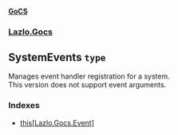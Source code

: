 #### [GoCS](./GoCS.md 'GoCS')
### [Lazlo.Gocs](./GoCS.md#Lazlo-Gocs 'Lazlo.Gocs')
## SystemEvents `type`
Manages event handler registration for a system.  
This version does not support event arguments.
### Indexes
- [this[Lazlo.Gocs.Event]](./Lazlo-Gocs-SystemEvents-this-Lazlo-Gocs-Event-.md 'Lazlo.Gocs.SystemEvents.this[Lazlo.Gocs.Event]')
